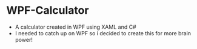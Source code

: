 # WPF-Calculator
- A calculator created in WPF using XAML and C#
- I needed to catch up on WPF so i decided to create this for more brain power!
